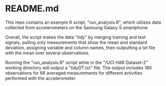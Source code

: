 README.md
==================

This repo contains an example R script, "run_analysis.R", which utilizes data collected from accelerometers on the Samsung Galaxy S smartphone. 

Overall, the script makes the data "tidy" by merging  training and test signals, pulling only measurements that show the mean and standard deviation, assigning variable and column names, then outputting a txt file with the mean over several observations. 

Running the "run_analysis.R" script while in the "/UCI HAR Dataset-2" working directory will output a "tidyDT.txt" file. The output includes 180 observations for 66 averaged measurements for different activities performed with the accelerometer. 